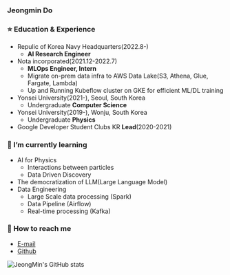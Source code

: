 ### Jeongmin Do

### ⭐️ Education & Experience
- Repulic of Korea Navy Headquarters(2022.8-)
    - **AI Research Engineer**
- Nota incorporated(2021.12-2022.7)
    - **MLOps Engineer, Intern**
    - Migrate on-prem data infra to AWS Data Lake(S3, Athena, Glue, Fargate, Lambda)
    - Up and Running Kubeflow cluster on GKE for efficient ML/DL training 
- Yonsei University(2021-), Seoul, South Korea
    - Undergraduate **Computer Science**
- Yonsei University(2019-), Wonju, South Korea
    - Undergraduate **Physics**
- Google Developer Student Clubs KR **Lead**(2020-2021)

### 🌱 I’m currently learning
- AI for Physics
    - Interactions between particles
    - Data Driven Discovery
- The democratization of LLM(Large Language Model)
- Data Engineering
    - Large Scale data processing (Spark)
    - Data Pipeline (Airflow)
    - Real-time processing (Kafka)

### 📮 How to reach me
- [E-mail](mailto:dojm0727@gmail.com)
- [Github](https://github.com/silverstar0727)

![JeongMin's GitHub stats](https://github-readme-stats.vercel.app/api?username=silverstar0727&show_icons=true&theme=vue-dark)
